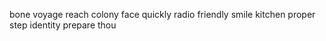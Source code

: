 bone voyage reach colony face quickly radio friendly smile kitchen proper step identity prepare thou
